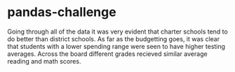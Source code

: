 # pandas-challenge
Going through all of the data it was very evident that charter schools tend to do better than district schools. 
As far as the budgetting goes, it was clear that students with a lower spending range were seen to have higher testing averages.
Across the board different grades recieved similar average reading and math scores.
